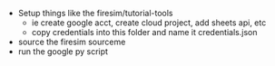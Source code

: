 - Setup things like the firesim/tutorial-tools
  - ie create google acct, create cloud project, add sheets api, etc
  - copy credentials into this folder and name it credentials.json
- source the firesim sourceme
- run the google py script
